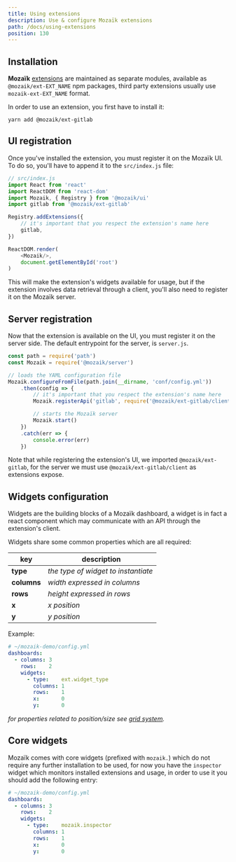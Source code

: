 ```yaml
---
title: Using extensions
description: Use & configure Mozaïk extensions
path: /docs/using-extensions
position: 130
---
```


## Installation

**Mozaïk** [extensions](/extensions) are maintained as separate modules,
available as `@mozaik/ext-EXT_NAME` npm packages, third party
extensions usually use `mozaik-ext-EXT_NAME` format.

In order to use an extension, you first have to install it:

```
yarn add @mozaik/ext-gitlab
```

## UI registration

Once you've installed the extension, you must register it on the Mozaïk UI.
To do so, you'll have to append it to the `src/index.js` file:

```javascript
// src/index.js
import React from 'react'
import ReactDOM from 'react-dom'
import Mozaik, { Registry } from '@mozaik/ui'
import gitlab from '@mozaik/ext-gitlab'

Registry.addExtensions({
    // it's important that you respect the extension's name here
    gitlab,
})

ReactDOM.render(
    <Mozaik/>,
    document.getElementById('root')
)
```

This will make the extension's widgets available for usage, but if the extension
involves data retrieval through a client, you'll also need to register it on the Mozaïk server.

## Server registration

Now that the extension is available on the UI, you must register it on the server side.
The default entrypoint for the server, is `server.js`.

```javascript
const path = require('path')
const Mozaik = require('@mozaik/server')

// loads the YAML configuration file
Mozaik.configureFromFile(path.join(__dirname, 'conf/config.yml'))
    .then(config => {
        // it's important that you respect the extension's name here
        Mozaik.registerApi('gitlab', require('@mozaik/ext-gitlab/client'))

        // starts the Mozaïk server
        Mozaik.start()
    })
    .catch(err => {
        console.error(err)
    })
```

Note that while registering the extension's UI, we imported `@mozaik/ext-gitlab`,
for the server we must use `@mozaik/ext-gitlab/client` as extensions expose.

## Widgets configuration

Widgets are the building blocks of a Mozaïk dashboard, a widget is in fact
a react component which may communicate with an API through the extension's client.

Widgets share some common properties which are all required:

| key         | description                         |
| ----------- | ----------------------------------- |
| **type**    | *the type of widget to instantiate* |
| **columns** | *width expressed in columns*        |
| **rows**    | *height expressed in rows*          |
| **x**       | *x position*                        |
| **y**       | *y position*                        |

Example:

``` yaml
# ~/mozaik-demo/config.yml
dashboards:
  - columns: 3
    rows:    2
    widgets:
      - type:    ext.widget_type
        columns: 1
        rows:    1
        x:       0
        y:       0
```

*for properties related to position/size see [grid system](/docs/grid-system).*

## Core widgets

Mozaïk comes with core widgets (prefixed with `mozaik.`) which do not require any further
installation to be used, for now you have the `inspector` widget which monitors installed
extensions and usage, in order to use it you should add the following entry:

``` yaml
# ~/mozaik-demo/config.yml
dashboards:
  - columns: 3
    rows:    2
    widgets:
      - type:    mozaik.inspector
        columns: 1
        rows:    1
        x:       0
        y:       0
```
